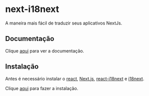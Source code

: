# next-i18next

A maneira mais fácil de traduzir seus aplicativos NextJs.

## Documentação

Clique [aqui](https://github.com/i18next/next-i18next) para ver a documentação.

## Instalação

Antes é necessário instalar o [react](react.md), [Next.js](next.md), [react-i18next](react-i18next.md) e [i18next](react-i18next.md).

Clique [aqui](https://www.npmjs.com/package/next-i18next) para fazer a instalação.